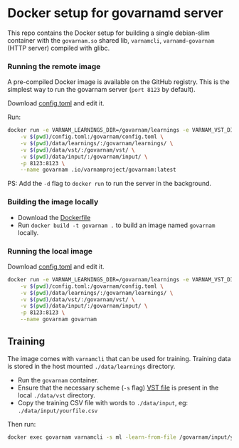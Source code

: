 # Docker setup for govarnamd server

This repo contains the Docker setup for building a single debian-slim container with the `govarnam.so` shared lib, `varnamcli`, `varnamd-govarnam` (HTTP server) compiled with glibc.


### Running the remote image
A pre-compiled Docker image is available on the GitHub registry. This is the simplest way to run the govarnam server (`port 8123` by default).

Download [config.toml](https://raw.githubusercontent.com/varnamproject/varnamd-govarnam/master/config.toml) and edit it.

Run:
```bash
docker run -e VARNAM_LEARNINGS_DIR=/govarnam/learnings -e VARNAM_VST_DIR=/govarnam/vst \
	-v $(pwd)/config.toml:/govarnam/config.toml \
	-v $(pwd)/data/learnings/:/govarnam/learnings/ \
	-v $(pwd)/data/vst/:/govarnam/vst/ \
	-v $(pwd)/data/input/:/govarnam/input/ \
	-p 8123:8123 \
	--name govarnam .io/varnamproject/govarnam:latest
```

PS: Add the `-d` flag to `docker run` to run the server in the background.


### Building the image locally
- Download the [Dockerfile](https://github.com/varnamproject/varnamd-govarnam/blob/master/Dockerfile)
- Run `docker build -t govarnam .` to build an image named `govarnam` locally.


### Running the local image
Download [config.toml](https://raw.githubusercontent.com/varnamproject/varnamd-govarnam/master/config.toml) and edit it.

```bash
docker run -e VARNAM_LEARNINGS_DIR=/govarnam/learnings -e VARNAM_VST_DIR=/govarnam/vst \
	-v $(pwd)/config.toml:/govarnam/config.toml \
	-v $(pwd)/data/learnings/:/govarnam/learnings/ \
	-v $(pwd)/data/vst/:/govarnam/vst/ \
	-v $(pwd)/data/input/:/govarnam/input/ \
	-p 8123:8123 \
	--name govarnam govarnam
```

## Training 
The image comes with `varnamcli` that can be used for training. Training data is stored in the host mounted `./data/learnings` directory.

- Run the `govarnam` container.
- Ensure that the necessary scheme (`-s` flag) [VST file](https://github.com/varnamproject/schemes/releases) is present in the local `./data/vst` directory.
- Copy the training CSV file with words to `./data/input`, eg: `./data/input/yourfile.csv`

Then run:
```bash
docker exec govarnam varnamcli -s ml -learn-from-file /govarnam/input/yourfile.csv
```
